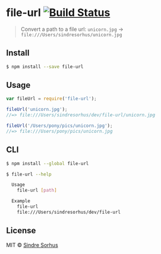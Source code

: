 # file-url [![Build Status](https://travis-ci.org/sindresorhus/file-url.svg?branch=master)](https://travis-ci.org/sindresorhus/file-url)

> Convert a path to a file url: `unicorn.jpg` → `file:///Users/sindresorhus/unicorn.jpg`


## Install

```sh
$ npm install --save file-url
```


## Usage

```js
var fileUrl = require('file-url');

fileUrl('unicorn.jpg');
//=> file:///Users/sindresorhus/dev/file-url/unicorn.jpg

fileUrl('/Users/pony/pics/unicorn.jpg');
//=> file:///Users/pony/pics/unicorn.jpg
```


## CLI

```sh
$ npm install --global file-url
```

```sh
$ file-url --help

  Usage
    file-url [path]

  Example
    file-url
    file:///Users/sindresorhus/dev/file-url
```


## License

MIT © [Sindre Sorhus](http://sindresorhus.com)
